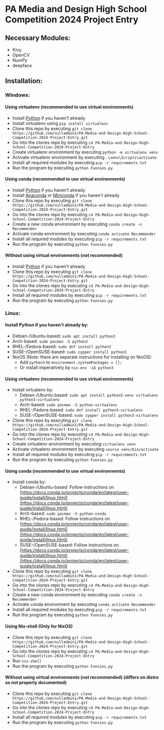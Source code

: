 # PA Media and Design High School Competition 2024 Project Entry

## Necessary Modules:
- Kivy
- OpenCV
- NumPy
- deepface

## Installation:

### Windows:

#### Using virtualenv (recommended to use virtual environments)
- Install [Python](python.org/downloads/windows/) if you haven't already
- Install virtualenv using ```pip install virtualenv```
- Clone this repo by executing ```git clone https://github.com/nulladmin1/PA-Media-and-Design-High-School-Competition-2024-Project-Entry.git```
- Go into the clones repo by executing ```cd PA-Media-and-Design-High-School-Competition-2024-Project-Entry```
- Create virtualenv environment by executing ```python -m virtualenv venv```
- Activate virtualenv environment by executing ```.\venv\Scripts\activate```
- Install all required modules by executing ```pip -r requirements.txt```
- Run the program by executing ```python Funnies.py```

#### Using conda (recommended to use virtual environments)
- Install [Python](python.org/downloads/windows/) if you haven't already
- Install [Anaconda](anaconda.com/download) or [Miniconda](docs.conda.io/projects/conda/en/stable) if you haven't already
- Clone this repo by executing ```git clone https://github.com/nulladmin1/PA-Media-and-Design-High-School-Competition-2024-Project-Entry.git```
- Go into the clones repo by executing ```cd PA-Media-and-Design-High-School-Competition-2024-Project-Entry```
- Create a new conda environment by executing ```conda create -n Recommender```
- Activate conda environment by executing ```conda activate Recommender```
- Install all required modules by executing ```pip -r requirements.txt```
- Run the program by executing ```python Funnies.py```

#### Without using virtual environments (not recommended)
- Install [Python](python.org/downloads/windows/) if you haven't already
- Clone this repo by executing ```git clone https://github.com/nulladmin1/PA-Media-and-Design-High-School-Competition-2024-Project-Entry.git```
- Go into the clones repo by executing ```cd PA-Media-and-Design-High-School-Competition-2024-Project-Entry```
- Install all required modules by executing ```pip -r requirements.txt```
- Run the program by executing ```python Funnies.py```


### Linux:
#### Install Python if you haven't already by:
- Debian-/Ubuntu-based: ```sudo apt install python3```
- Arch-based: ```sudo pacman -S python3```
- RHEL-/Fedora-based: ```sudo dnf install python3```
- SUSE-/OpenSUSE-based: ```sudo zypper install python3```
- NixOS (Note: there are separate instructions for installing on NixOS):
  - Add ```python3``` to `environment.systemPackages = [];`
  - Or install imperatively by ```nix-env -iA python3```

#### Using virtualenv (recommended to use virtual environments)
- Install virtualenv by:
  - Debian-/Ubuntu-based: ```sudo apt install python3-venv virtualenv python3-virtualenv```
  - Arch-based: ```sudo pacman -S python-virtualenv```
  - RHEL-/Fedora-based: ```sudo dnf install python3-virtualenv```
  - SUSE-/OpenSUSE-based: ```sudo zypper install python3-virtualenv```
- Clone this repo by executing ```git clone https://github.com/nulladmin1/PA-Media-and-Design-High-School-Competition-2024-Project-Entry.git```
- Go into the clones repo by executing ```cd PA-Media-and-Design-High-School-Competition-2024-Project-Entry```
- Create virtualenv environment by executing ```virtualenv venv```
- Activate virtualenv environment by executing ```source venv/bin/activate```
- Install all required modules by executing ```pip -r requirements.txt```
- Run the program by executing ```python Funnies.py```

#### Using conda (recommended to use virtual environments)
- Install conda by:
  - Debian-/Ubuntu-based: Follow instructions on [https://docs.conda.io/projects/conda/en/latest/user-guide/install/linux.html](https://docs.conda.io/projects/conda/en/latest/user-guide/install/linux.html)
  - Arch-based: ```sudo pacman -S python-conda```
  - RHEL-/Fedora-based: Follow instructions on [https://docs.conda.io/projects/conda/en/latest/user-guide/install/linux.html](https://docs.conda.io/projects/conda/en/latest/user-guide/install/linux.html)
  - SUSE-/OpenSUSE-based: Follow instructions on [https://docs.conda.io/projects/conda/en/latest/user-guide/install/linux.html](https://docs.conda.io/projects/conda/en/latest/user-guide/install/linux.html)
- Clone this repo by executing ```git clone https://github.com/nulladmin1/PA-Media-and-Design-High-School-Competition-2024-Project-Entry.git```
- Go into the clones repo by executing ```cd PA-Media-and-Design-High-School-Competition-2024-Project-Entry```
- Create a new conda environment by executing ```conda create -n Recommender```
- Activate conda environment by executing ```conda activate Recommender```
- Install all required modules by executing ```pip -r requirements.txt```
- Run the program by executing ```python Funnies.py```

#### Using Nix-shell (Only for NixOS)
- Clone this repo by executing ```git clone https://github.com/nulladmin1/PA-Media-and-Design-High-School-Competition-2024-Project-Entry.git```
- Go into the clones repo by executing ```cd PA-Media-and-Design-High-School-Competition-2024-Project-Entry```
- Run ```nix-shell```
- Run the program by executing ```python Funnies.py```

#### Without using virtual environments (not recommended) (differs on distro so not properly documented)
- Clone this repo by executing ```git clone https://github.com/nulladmin1/PA-Media-and-Design-High-School-Competition-2024-Project-Entry.git```
- Go into the clones repo by executing ```cd PA-Media-and-Design-High-School-Competition-2024-Project-Entry```
- Install all required modules by executing ```pip -r requirements.txt```
- Run the program by executing ```python Funnies.py```

